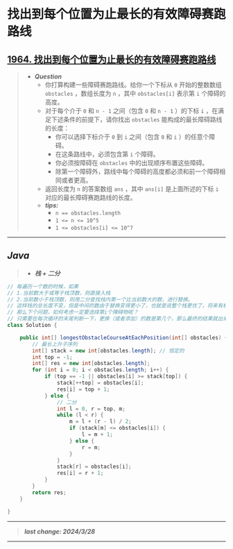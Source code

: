 # 找出到每个位置为止最长的有效障碍赛跑路线

## [1964. 找出到每个位置为止最长的有效障碍赛跑路线](https://leetcode.cn/problems/find-the-longest-valid-obstacle-course-at-each-position/)

> - ***Question***
>   - 你打算构建一些障碍赛跑路线。给你一个下标从 `0` 开始的整数数组 `obstacles` ，数组长度为 `n` ，其中 `obstacles[i]` 表示第 `i` 个障碍的高度。
>   - 对于每个介于 `0` 和 `n - 1` 之间（包含 `0` 和 `n - 1` ）的下标 `i` ，在满足下述条件的前提下，请你找出 `obstacles` 能构成的最长障碍路线的长度：
>     - 你可以选择下标介于 `0` 到 `i` 之间（包含 `0` 和 `i` ）的任意个障碍。
>     - 在这条路线中，必须包含第 `i` 个障碍。
>     - 你必须按障碍在 `obstacles` 中的出现顺序布置这些障碍。
>     - 除第一个障碍外，路线中每个障碍的高度都必须和前一个障碍相同或者更高。
>   - 返回长度为 `n` 的答案数组 `ans` ，其中 `ans[i]` 是上面所述的下标 `i` 对应的最长障碍赛跑路线的长度。
>   - ***tips:***
>     - `n == obstacles.length`
>     - `1 <= n <= 10^5`
>     - `1 <= obstacles[i] <= 10^7`

---

## *Java*

> - ***栈 + 二分***

```java
// 每遍历一个数的时候，如果
// 1.当前数大于或等于栈顶数，则直接入栈
// 2.当前数小于栈顶数，则用二分查找栈内第一个比当前数大的数，进行替换。
// 这样栈的总长度不变，但是中间的数由于替换变得更小了，也就是说整个栈更优了，将来有机会更新到更长的序列
// 那么下个问题，如何考虑一定要选择第i个障碍物呢？
// 只需要在每次循环的末尾判断一下，更换（或者添加）的数是第几个，那么最终的结果就出来了
class Solution {

    public int[] longestObstacleCourseAtEachPosition(int[] obstacles) {
        // 最长上升子序列
        int[] stack = new int[obstacles.length]; // 恒定的
        int top = -1;
        int[] res = new int[obstacles.length];
        for (int i = 0; i < obstacles.length; i++) {
            if (top == -1 || obstacles[i] >= stack[top]) {
                stack[++top] = obstacles[i];
                res[i] = top + 1;
            } else {
                // 二分
                int l = 0, r = top, m;
                while (l < r) {
                    m = l + (r - l) / 2;
                    if (stack[m] <= obstacles[i]) {
                        l = m + 1;
                    } else {
                        r = m;
                    }
                }
                stack[r] = obstacles[i];
                res[i] = r + 1;
            }
        }
        return res;
    }

}
```

---

> ***last change: 2024/3/28***

---
